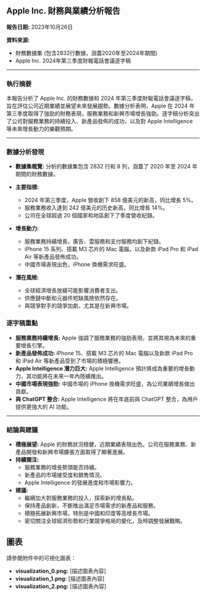 ## Apple Inc. 財務與業績分析報告

**報告日期:** 2023年10月26日

**資料來源:** 
* 財務數據集 (包含2832行數據，涵蓋2020年至2024年期間)
* Apple Inc. 2024年第三季度財報電話會議逐字稿

---

### 執行摘要

本報告分析了 Apple Inc. 的財務數據和 2024 年第三季度財報電話會議逐字稿，旨在評估公司近期業績並展望未來發展趨勢。數據分析表明，Apple 在 2024 年第三季度取得了強勁的財務表現，服務業務和新興市場增長強勁。逐字稿分析突出了公司對服務業務的持續投入、新產品發佈的成功，以及對 Apple Intelligence 等未來增長動力的樂觀預期。

---

### 數據分析發現

* **數據集概覽:**  分析的數據集包含 2832 行和 8 列，涵蓋了 2020 年至 2024 年期間的財務數據。

* **主要指標:**
    *  2024 年第三季度，Apple 營收創下 858 億美元的新高，同比增長 5%。
    *  服務業務收入達到 242 億美元的历史新高，同比增長 14%。
    *  公司在全球超過 20 個國家和地區創下了季度營收紀錄。

* **增長動力:**
    *  服務業務持續增長，廣告、雲服務和支付服務均創下紀錄。
    *  iPhone 15 系列、搭載 M3 芯片的 Mac 電腦，以及新款 iPad Pro 和 iPad Air 等新產品發佈成功。
    *  中國市場表現出色，iPhone 換機需求旺盛。

* **潛在風險:** 
    *  全球經濟增長放緩可能影響消費者支出。
    *  供應鏈中斷和元器件短缺風險依然存在。
    *  與競爭對手的競爭加劇，尤其是在新興市場。


### 逐字稿重點

* **服務業務持續增長:** Apple 強調了服務業務的強勁表現，並將其視為未來的重要增長引擎。
* **新產品發佈成功:**  iPhone 15、搭載 M3 芯片的 Mac 電腦以及新款 iPad Pro 和 iPad Air 等新產品受到了市場的積極響應。
* **Apple Intelligence 潛力巨大:** Apple Intelligence 預計將成為重要的增長動力，其功能將在未來一年內陸續推出。
* **中國市場表現強勁:**  中國市場的 iPhone 換機需求旺盛，為公司業績增長做出貢獻。
* **與 ChatGPT 整合:** Apple Intelligence 將在年底前與 ChatGPT 整合，為用戶提供更強大的 AI 功能。

---

### 結論與建議

* **積極展望:** Apple 的財務狀況穩健，近期業績表現出色。公司在服務業務、新產品開發和新興市場擴張方面取得了顯著進展。
* **持續關注:** 
    *  服務業務的增長勢頭能否持續。
    *  新產品的市場接受度和銷售情況。
    * Apple Intelligence 的發展進度和市場影響力。
* **建議:**
    *  繼續加大對服務業務的投入，探索新的增長點。
    *  保持產品創新，不斷推出滿足市場需求的新產品和服務。
    *  積極拓展新興市場，特別是中國和印度等高增長市場。
    *  密切關注全球經濟形勢和行業競爭格局的變化，及時調整發展戰略。


## 圖表

請參閱附件中的可視化圖表：

* **visualization_0.png:**  [描述圖表內容]
* **visualization_1.png:**  [描述圖表內容]
* **visualization_2.png:**  [描述圖表內容] 

